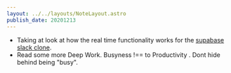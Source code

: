 ```yaml
---
layout: ../../layouts/NoteLayout.astro
publish_date: 20201213
---
```


- Taking at look at how the real time functionality works for the [supabase slack clone](https://github.com/supabase/supabase/tree/master/examples/nextjs-slack-clone).
- Read some more Deep Work. Busyness !== to Productivity . Dont hide behind being "busy".
